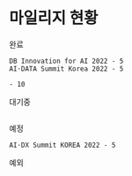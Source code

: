 # 마일리지 현황

완료
```
DB Innovation for AI 2022 - 5
AI·DATA Summit Korea 2022 - 5

- 10
```
대기중
```

```
예정
```
AI·DX Summit KOREA 2022 - 5
```
예외
```

```